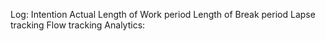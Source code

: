 Log:
Intention
Actual
Length of Work period
Length of Break period
Lapse tracking
Flow tracking
Analytics:
